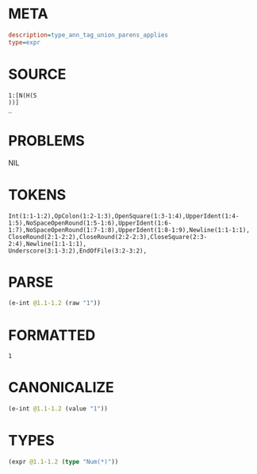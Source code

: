 # META
~~~ini
description=type_ann_tag_union_parens_applies
type=expr
~~~
# SOURCE
~~~roc
1:[N(H(S
))]
_
~~~
# PROBLEMS
NIL
# TOKENS
~~~zig
Int(1:1-1:2),OpColon(1:2-1:3),OpenSquare(1:3-1:4),UpperIdent(1:4-1:5),NoSpaceOpenRound(1:5-1:6),UpperIdent(1:6-1:7),NoSpaceOpenRound(1:7-1:8),UpperIdent(1:8-1:9),Newline(1:1-1:1),
CloseRound(2:1-2:2),CloseRound(2:2-2:3),CloseSquare(2:3-2:4),Newline(1:1-1:1),
Underscore(3:1-3:2),EndOfFile(3:2-3:2),
~~~
# PARSE
~~~clojure
(e-int @1.1-1.2 (raw "1"))
~~~
# FORMATTED
~~~roc
1
~~~
# CANONICALIZE
~~~clojure
(e-int @1.1-1.2 (value "1"))
~~~
# TYPES
~~~clojure
(expr @1.1-1.2 (type "Num(*)"))
~~~
